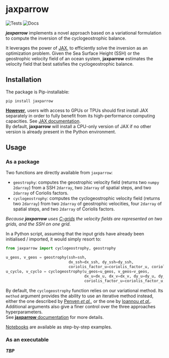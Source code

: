 # jaxparrow

![Tests](https://github.com/meom-group/jaxparrow/actions/workflows/python-package.yml/badge.svg)
![Docs](https://github.com/meom-group/jaxparrow/actions/workflows/python-documentation.yml/badge.svg)

***jaxparrow*** implements a novel approach based on a variational formulation to compute the inversion of the cyclogeostrophic balance.

It leverages the power of [JAX](https://jax.readthedocs.io/en/latest/), to efficiently solve the inversion as an optimization problem. 
Given the Sea Surface Height (SSH) or the geostrophic velocity field of an ocean system, **jaxparrow** estimates the velocity field that best satisfies the cyclogeostrophic balance.

## Installation

The package is Pip-installable:
```shell
pip install jaxparrow
```

**<ins>However</ins>**, users with access to GPUs or TPUs should first install JAX separately in order to fully benefit from its high-performance computing capacities. 
See [JAX documentation](https://jax.readthedocs.io/en/latest/installation.html). \
By default, **jaxparrow** will install a CPU-only version of JAX if no other version is already present in the Python environment.

## Usage

### As a package

Two functions are directly available from `jaxparrow`:

- `geostrophy`: computes the geostrophic velocity field (returns two `numpy 2darray`) from a SSH `2darray`, two `2darray` of spatial steps, and two `2darray` of Coriolis factors.
- `cyclogeostrophy`: computes the cyclogeostrophic velocity field (returns two `2darray`) from two `2darray` of geostrophic velocities, four `2darray` of spatial steps, and two `2darray` of Coriolis factors.

*Because **jaxparrow** uses [C-grids](https://xgcm.readthedocs.io/en/latest/grids.html) the velocity fields are represented on two grids, and the SSH on one grid.*

In a Python script, assuming that the input grids have already been initialised / imported, it would simply resort to:

```python
from jaxparrow import cyclogeostrophy, geostrophy

u_geos, v_geos = geostrophy(ssh=ssh,    
                            dx_ssh=dx_ssh, dy_ssh=dy_ssh,
                            coriolis_factor_u=coriolis_factor_u, coriolis_factor_v=coriolis_factor_v)
u_cyclo, v_cyclo = cyclogeostrophy(u_geos=u_geos, v_geos=v_geos,
                                   dx_u=dx_u, dx_v=dx_v, dy_u=dy_u, dy_v=dy_v,
                                   coriolis_factor_u=coriolis_factor_u, coriolis_factor_v=coriolis_factor_v)
```

By default, the `cyclogeostrophy` function relies on our variational method.
Its `method` argument provides the ability to use an iterative method instead, either the one described by [Penven *et al.*](https://doi.org/10.1016/j.dsr2.2013.10.015), or the one by [Ioannou *et al.*](https://doi.org/10.1029/2019JC015031).
Additional arguments also give a finer control over the three approaches hyperparameters. \
See [**jaxparrow** documentation](https://meom-group.github.io/jaxparrow/) for more details.

[Notebooks](notebooks/README.md) are available as step-by-step examples.

### As an executable

***TBP***
